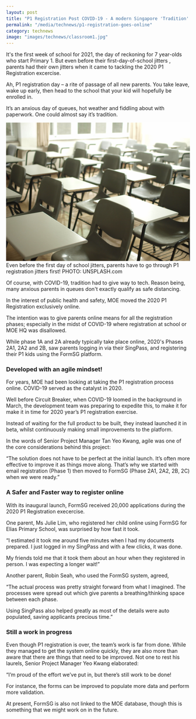 ```yaml
---
layout: post
title: "P1 Registration Post COVID-19 - A modern Singapore 'Tradition' goes online"
permalink: "/media/technews/p1-registration-goes-online"
category: technews
image: "images/technews/classroom1.jpg"
---
```

It's the first week of school for 2021, the day of reckoning for 7 year-olds who start Primary 1. But even before their first-day-of-school jitters , parents had their own jitters when it came to tackling the 2020 P1 Registration excercise.

Ah, P1 registration day – a rite of passage of all new parents. You take leave, wake up early, then head to the school that your kid will hopefully be enrolled in. 

It’s an anxious day of queues, hot weather and fiddling about with paperwork. One could almost say it’s tradition. 



![ClassRoom](/images/technews/classroom1.jpg) Even before the first day of school jitters, parents have to go through P1 registration jitters first! PHOTO: UNSPLASH.com


Of course, with COVID-19, tradition had to give way to tech. Reason being, many anxious parents in queues don't exactly qualify as safe distancing. 

In the interest of public health and safety, MOE moved the 2020 P1 Registration exclusively online. 

The intention was to give parents online means for all the registration phases; especially in the midst of COVID-19 where registration at school or MOE HQ was disallowed.   

While phase 1A and 2A already typically take place online, 2020's Phases 2A1, 2A2 and 2B, saw parents logging in via their SingPass, and registering their P1 kids using the FormSG platform. 

### **Developed with an agile mindset**!
For years, MOE had been looking at taking the P1 registration process online. COVID-19 served as the catalyst in 2020. 

Well before Circuit Breaker, when COVID-19 loomed in the background in March, the development team was preparing to expedite this, to make it for make it in time for 2020 year’s P1 registration exercise. 

Instead of waiting for the full product to be built, they instead launched it in beta, whilst continuously making small improvements to the platform. 

In the words of Senior Project Manager Tan Yeo Kwang, agile was one of the core considerations behind this project: 

“The solution does not have to be perfect at the initial launch. It’s often more effective to improve it as things move along. That’s why we started with email registration (Phase 1) then moved to FormSG (Phase 2A1, 2A2, 2B, 2C) when we were ready.”

 

### **A Safer and Faster way to register online**
With its inaugural launch, FormSG received 20,000 applications during the 2020 P1 Registration execercise.

One parent, Ms Julie Lim, who registered her child online using FormSG for Elias Primary School, was surprised by how fast it took. 

“I estimated it took me around five minutes when I had my documents prepared. I just logged in my SingPass and with a few clicks, it was done. 

My friends told me that it took them about an hour when they registered in person. I was expecting a longer wait!”

Another parent, Robin Seah, who used the FormSG system, agreed, 


“The actual process was pretty straight forward from what I imagined. The processes were spread out which give parents a breathing/thinking space between each phase. 

Using SingPass also helped greatly as most of the details were auto populated, saving applicants precious time.”


### **Still a work in progress**
Even though P1 registration is over, the team’s work is far from done. While they managed to get the system online quickly, they are also more than aware that there are things that need to be improved. 
Not one to rest his laurels, Senior Project Manager Yeo Kwang elaborated: 
 
“I’m proud of the effort we’ve put in, but there’s still work to be done!

For instance, the forms can be improved to populate more data and perform more validation. 

At present, FormSG is also not linked to the MOE database, though this is something that we might work on in the future. 
